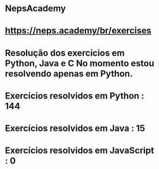# NepsAcademy
# https://neps.academy/br/exercises 
# Resolução dos exercicios em Python, Java e C No momento estou resolvendo apenas em Python.
# Exercícios resolvidos em Python : 144
# Exercícios resolvidos em Java : 15
# Exercícios resolvidos em JavaScript : 0
